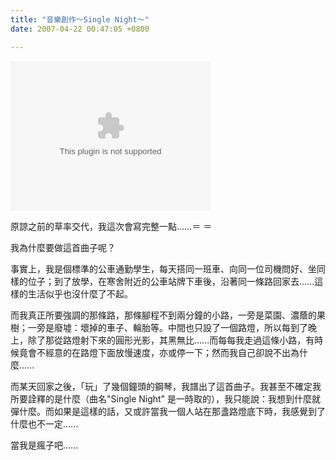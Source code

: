 ```yaml
---
title: "音樂創作～Single Night～"
date: 2007-04-22 00:47:05 +0800

---
```

<object classid="CLSID:6BF52A52-394A-11d3-B153-00C04F79FAA6" codebase="http://www.microsoft.com/ntserver/netshow/download/en/nsmp2inf.cab#Version=5,1,51,415" id="msplayer" type="application/x-oleobject" standby="Loading Microsoft Media Player components..." name="msplayer" width="320" height="240"> 

 

 

 

 

 

 

 

 

 

 

 

 

 

 

 

 <embed src="http://9.mms.blog.xuite.net/9/a/8/f/10971305/blog_112520/dv/10851656/10851656.mp3" type="video/x-ms-wmv" width="320" height="240" autostart="1" showcontrols="0" autosize="0" animationatstart="1" clicktoplay="1" enablecontextmenu="0" enablepositioncontrols="1" enablefullscreencontrols="1" showaudiocontrols="1" showdisplay="0" showgotobar="0" showpositioncontrols="1" showstatusbar="1" showtracker="1" title="Windows Media Player"> </object>
原諒之前的草率交代，我這次會寫完整一點......＝ ＝



我為什麼要做這首曲子呢？



事實上，我是個標準的公車通勤學生，每天搭同一班車、向同一位司機問好、坐同樣的位子；到了放學，在寒舍附近的公車站牌下車後，沿著同一條路回家去......這樣的生活似乎也沒什麼了不起。



而我真正所要強調的那條路，那條腳程不到兩分鐘的小路，一旁是菜園、濃蔭的果樹；一旁是廢墟：壞掉的車子、輪胎等。中間也只設了一個路燈，所以每到了晚上，除了那從路燈射下來的圓形光影，其黑無比......而每每我走過這條小路，有時候竟會不經意的在路燈下面放慢速度，亦或停一下；然而我自己卻說不出為什麼......



而某天回家之後，「玩」了幾個鐘頭的鋼琴，我譜出了這首曲子。我甚至不確定我所要詮釋的是什麼（曲名&quot;Single Night&quot; 是一時取的），我只能說：我想到什麼就彈什麼。而如果是這樣的話，又或許當我一個人站在那盞路燈底下時，我感覺到了什麼也不一定......



當我是瘋子吧......



